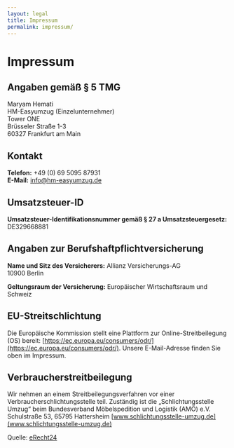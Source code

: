 ```yaml
---
layout: legal
title: Impressum
permalink: impressum/
---
```


# Impressum

## Angaben gemäß § 5 TMG

Maryam Hemati  
HM-Easyumzug (Einzelunternehmer)  
Tower ONE  
Brüsseler Straße 1-3  
60327 Frankfurt am Main

## Kontakt

**Telefon:** +49 (0) 69 5095 87931  
**E-Mail:** info@hm-easyumzug.de

## Umsatzsteuer-ID

**Umsatzsteuer-Identifikationsnummer gemäß § 27 a Umsatzsteuergesetz:**  
DE329668881

## Angaben zur Berufshaftpflichtversicherung

**Name und Sitz des Versicherers:** 
Allianz Versicherungs-AG  
10900 Berlin

**Geltungsraum der Versicherung:**
Europäischer Wirtschaftsraum und Schweiz  

## EU-Streitschlichtung

Die Europäische Kommission stellt eine Plattform zur Online-Streitbeilegung (OS) bereit:
[https://ec.europa.eu/consumers/odr/](https://ec.europa.eu/consumers/odr/).
Unsere E-Mail-Adresse finden Sie oben im Impressum.

## Verbraucherstreitbeilegung

Wir nehmen an einem Streitbeilegungsverfahren vor einer Verbraucherschlichtungsstelle teil. Zuständig ist
die „Schlichtungsstelle Umzug“ beim Bundesverband Möbelspedition und Logistik (AMÖ) e.V. Schulstraße 53, 65795 Hattersheim [www.schlichtungsstelle-umzug.de](www.schlichtungsstelle-umzug.de)

Quelle:
[eRecht24](https://www.e-recht24.de)
